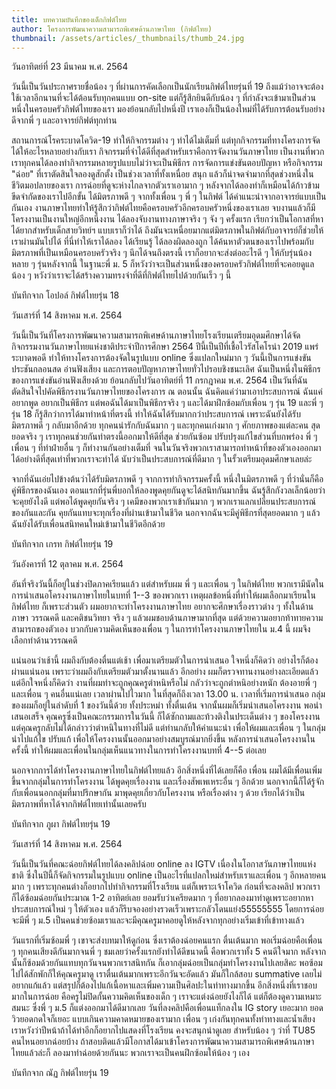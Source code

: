 ```yaml
---
title: บทความบันทึกของเด็กกิฟต์ไทย
author: โครงการพัฒนาความสามารถพิเศษด้านภาษาไทย (กิฟต์ไทย)
thumbnail: /assets/articles/_thumbnails/thumb_24.jpg
---
```


วันอาทิตย์ที่ 23 มีนาคม พ.ศ. 2564

วันนี้เป็นวันประกาศรายชื่อน้อง ๆ
ที่ผ่านการคัดเลือกเป็นนักเรียนกิฟต์ไทยรุ่นที่ 19
ถึงแม้ว่าอาจจะต้องใช้เวลาอีกนานที่จะได้ต้อนรับทุกคนแบบ on-site
แต่ก็รู้สึกยินดีกับน้อง ๆ
ที่กำลังจะเข้ามาเป็นส่วนหนึ่งในครอบครัวกิฟต์ไทยของเรา
มองย้อนกลับไปหนึ่งปี
เราเองก็เป็นน้องใหม่ที่ได้รับการต้อนรับอย่างดีจากพี่ ๆ
และอาจารย์กิฟต์ทุกท่าน

สถานการณ์โรคระบาดโควิด-19 ทำให้กิจกรรมต่าง ๆ ทำได้ไม่เต็มที่
แต่ทุกกิจกรรมที่ทางโครงการจัดได้ให้อะไรหลายอย่างกับเรา
กิจกรรมที่จำได้ดีที่สุดสำหรับเราคือการจัดงานวันภาษาไทย
เป็นงานที่พวกเราทุกคนได้ลองทำกิจกรรมหลายรูปแบบไม่ว่าจะเป็นพิธีกร
การจัดการแข่งขันตอบปัญหา หรือกิจกรรม "ฉ่อย" ที่เราตัดสินใจลองดูสักตั้ง
เป็นช่วงเวลาที่ทั้งเหนื่อย สนุก
แล้วก็น่าจดจำมากที่สุดช่วงหนึ่งในชีวิตมอปลายของเรา
การฉ่อยที่ดูจะห่างไกลจากตัวเราเอามาก ๆ
หลังจากได้ลองทำก็เหมือนได้ก้าวข้ามขีดจำกัดของเราไปอีกขั้น ได้มิตรภาพดี ๆ
จากทั้งเพื่อน ๆ พี่ ๆ ในกิฟต์ ได้คำแนะนำจากอาจารย์แบบเป็นกันเอง
งานภาษาไทยทำให้รู้สึกว่ากิฟต์ไทยคือครอบครัวอีกครอบครัวหนึ่งของเราเลย
จบงานแล้วก็มีโครงงานเป็นงานใหญ่อีกหนึ่งงาน ได้ลองจับงานทางภาษาจริง ๆ จัง
ๆ ครั้งแรก เรียกว่าเป็นโอกาสที่หาได้ยากสำหรับเด็กสายวิทย์ฯ
แบบเราก็ว่าได้
ถึงมันจะเหนื่อยมากแต่มิตรภาพในกิฟต์กับอาจารย์ก็ช่วยให้เราผ่านมันไปได้
ที่นี่ทำให้เราได้ลอง ได้เรียนรู้ ได้ลองผิดลองถูก
ได้ค้นหาตัวตนของเราไปพร้อมกับมิตรภาพที่เป็นเหมือนครอบครัวจริง ๆ
นึกได้จนถึงตรงนี้ เราก็อยากจะส่งต่ออะไรดี ๆ ให้กับรุ่นน้องหลาย ๆ
รุ่นหลังจากนี้ ในฐานะพี่ ม. 5
ก็หวังว่าจะเป็นส่วนหนึ่งของครอบครัวกิฟต์ไทยที่จะคอยดูแลน้อง ๆ
หวังว่าเราจะได้สร้างความทรงจำที่ดีที่กิฟต์ไทยไปด้วยกันเร็ว ๆ นี้

บันทึกจาก โอปอล์ กิฟต์ไทยรุ่น 18

วันเสาร์ที่ 14 สิงหาคม พ.ศ. 2564

วันนี้เป็นวันที่โครงการพัฒนาความสามารถพิเศษด้านภาษาไทยโรงเรียนเตรียมอุดมศึกษาได้จัดกิจกรรมงานวันภาษาไทยแห่งชาติประจำปีการศึกษา
2564 ปีนี้เป็นปีที่เชื้อไวรัสโคโรน่า 2019 แพร่ระบาดพอดี
ทำให้ทางโครงการต้องจัดในรูปแบบ online ซึ่งแปลกใหม่มาก ๆ
วันนี้เป็นการแข่งขันประชันกลอนสด อ่านฟังเสียง
และการตอบปัญหาภาษาไทยทั่วไปรอบชิงชนะเลิศ
ฉันเป็นหนึ่งในพิธีกรของการแข่งขันอ่านฟังเสียงด้วย
ย้อนกลับไปวันอาทิตย์ที่ 11 กรกฎาคม พ.ศ. 2564
เป็นวันที่ฉันตัดสินใจไปคัดพิธีกรงานวันภาษาไทยของโครงการ ณ ตอนนั้น
ฉันคิดแค่ว่ามาเอาประสบการณ์ ฉันแค่อยากพูด อยากเป็นพิธีกร
แต่พอฉันได้มาเป็นพิธีกรจริง ๆ และได้มาฝึกซ้อมกับเพื่อน ๆ รุ่น 19 และพี่
ๆ รุ่น 18 ก็รู้สึกว่าการได้มาทำหน้าที่ตรงนี้
ทำให้ฉันได้รับมากกว่าประสบการณ์ เพราะฉันยังได้รับมิตรภาพดี ๆ
กลับมาอีกด้วย ทุกคนน่ารักกับฉันมาก ๆ และทุกคนเก่งมาก ๆ ศักยภาพของแต่ละคน
สุดยอดจริง ๆ เราทุกคนช่วยกันทำตรงนี้ออกมาให้ดีที่สุด ช่วยกันซ้อม
ปรับปรุงแก้ไขส่วนที่บกพร่อง พี่ ๆ เพื่อน ๆ ที่ทำฝ่ายอื่น ๆ
ก็ทำงานกันอย่างเต็มที่
จนในวันจริงพวกเราสามารถทำหน้าที่ของตัวเองออกมาได้อย่างดีที่สุดเท่าที่พวกเราจะทำได้
นับว่าเป็นประสบการณ์ที่ดีมาก ๆ ในรั้วเตรียมอุดมศึกษาเลยล่ะ

จากที่ฉันเอ่ยไปข้างต้นว่าได้รับมิตรภาพดี ๆ จากการทำกิจกรรมครั้งนี้
หนึ่งในมิตรภาพดี ๆ ที่ว่านั่นก็คือ คู่พิธีกรของฉันเอง
ตอนแรกที่รุ่นพี่บอกให้ลองพูดคุยกันดูจะได้สนิทกันมากขึ้น
ฉันรู้สึกกังวลเล็กน้อยว่าจะคุยยังไงดี แต่พอได้พูดคุยกันจริง ๆ
เคมีของพวกเราเข้ากันมาก ๆ พวกเราแลกเปลี่ยนประสบการณ์ของกันและกัน
คุยกันแทบจะทุกเรื่องที่ผ่านเข้ามาในชีวิต
นอกจากฉันจะมีคู่พิธีกรที่สุดยอดมาก ๆ แล้ว
ฉันยังได้รับเพื่อนสนิทคนใหม่เข้ามาในชีวิตอีกด้วย

บันทึกจาก เกรท กิฟต์ไทยรุ่น 19

วันอังคารที่ 12 ตุลาคม พ.ศ. 2564

อันที่จริงวันนี้ก็อยู่ในช่วงปิดภาคเรียนแล้ว แต่สำหรับผม พี่ ๆ และเพื่อน
ๆ ในกิฟต์ไทย พวกเรามีนัดในการนำเสนอโครงงานภาษาไทยในบทที่ 1--3 ของพวกเรา
เหตุผลข้อหนึ่งที่ทำให้ผมเลือกมาเรียนใน กิฟต์ไทย ก็เพราะส่วนตัว
ผมอยากจะทำโครงงานภาษาไทย อยากจะศึกษาเรื่องราวต่าง ๆ ทั้งในด้านภาษา
วรรณคดี และคติชนวิทยา จริง ๆ แล้วผมชอบด้านภาษามากที่สุด
แต่ด้วยความอยากท้าทายความสามารถของตัวเอง บวกกับความคิดเห็นของเพื่อน ๆ
ในการทำโครงงานภาษาไทยใน ม.4 นี้ ผมจึงเลือกทำด้านวรรณคดี

แน่นอนว่าเช้านี้ ผมถึงกับต้องตื่นแต่เช้า เพื่อมาเตรียมตัวในการนำเสนอ
ใจหนึ่งก็คิดว่า อย่างไรก็ต้องผ่านแน่นอน
เพราะว่าผมถึงกับเตรียมตัวมาตั้งนานแล้ว อีกอย่าง
ผมก็ตรวจทานงานอย่างละเอียดแล้ว แต่อีกใจหนึ่งก็คิดว่า
งานที่ผมทำจะถูกคุณครูตำหนิหรือไม่ กลัวว่าจะถูกตำหนิอย่างหนัก ต้องอายพี่
ๆ และเพื่อน ๆ คนอื่นแน่เลย เวลาผ่านไปไวมาก ในที่สุดก็ถึงเวลา 13.00 น.
เวลาที่เริ่มการนำเสนอ กลุ่มของผมก็อยู่ในลำดับที่ 1 ของวันนี้ด้วย
ทั้งประหม่า ทั้งตื่นเต้น จากนั้นผมก็เริ่มนำเสนอโครงงาน พอนำเสนอเสร็จ
คุณครูซึ่งเป็นคณะกรรมการในวันนี้ ก็ได้ซักถามและท้วงติงในประเด็นต่าง ๆ
ของโครงงาน แต่คุณครูกลับไม่ได้กล่าวว่าตำหนิในทางที่ไม่ดี
แต่ท่านกลับให้คำแนะนำ เพื่อให้ผมและเพื่อน ๆ ในกลุ่มนำไปแก้ไข ปรับแก้
เพื่อให้โครงงานนั้นออกมาอย่างสมบูรณ์มากยิ่งขึ้น
หลังการนำเสนอโครงงานในครั้งนี้
ทำให้ผมและเพื่อนในกลุ่มเห็นแนวทางในการทำโครงงานบทที่ 4--5 ต่อเลย

นอกจากการได้ทำโครงงานภาษาไทยในกิฟต์ไทยแล้ว อีกสิ่งหนึ่งที่ได้เลยก็คือ
เพื่อน ผมได้มีเพื่อนเพิ่มขึ้นจากกลุ่มในการทำโครงงาน ได้พูดคุยเรื่องงาน
และเรื่องสัพเพเหระอื่น ๆ อีกด้วย
นอกจากนี้ก็ได้รู้จักกับเพื่อนนอกกลุ่มที่มาปรึกษากัน
มาพุดคุยเกี่ยวกับโครงงาน หรือเรื่องต่าง ๆ ด้วย
เรียกได้ว่าเป็นมิตรภาพที่หาได้จากกิฟต์ไทยเท่านั้นเลยครับ

บันทึกจาก ภูผา กิฟต์ไทยรุ่น 19

วันเสาร์ที่ 14 สิงหาคม พ.ศ. 2564

วันนี้เป็นวันที่คณะฉ่อยกิฟต์ไทยได้ลงคลิปฉ่อย online ลง IGTV
เนื่องในโอกาสวันภาษาไทยแห่งชาติ ซึ่งในปีนี้ก็จัดกิจกรรมในรูปแบบ online
เป็นอะไรที่แปลกใหม่สำหรับเราและเพื่อน ๆ อีกหลายคนมาก ๆ
เพราะทุกคนต่างก็อยากไปทำกิจกรรมที่โรงเรียน แต่ก็เพราะเจ้าโควิด
ก่อนที่จะลงคลิป พวกเราก็ได้ซ้อมฉ่อยกันประมาณ 1-2 อาทิตย์เลย
ยอมรับว่าเครียดมาก ๆ ที่อยากลองมาทำดูเพราะอยากหาประสบการณ์ใหม่ ๆ
ให้ตัวเอง แล้วก็รีบจองอย่างรวดเร็วเพราะกลัวโดนแย่ง55555555
โดยการฉ่อยจะมีพี่ ๆ ม.5
เป็นคนช่วยซ้อมเราและจะมีคุณครูมาคอยดูให้หลังจากทุกอย่างเริ่มเข้าที่เข้าทางแล้ว

วันแรกที่เริ่มซ้อมพี่ ๆ เขาจะส่งบทมาให้ดูก่อน ซึ่งเราต้องฉ่อยคนแรก
ตื่นเต้นมาก พอเริ่มฉ่อยคือเพื่อน ๆ ทุกคนเสียงดีกันมากจนพี่ ๆ
ชมเลยว่าครั้งแรกยังทำได้ดีขนาดนี้ คือพวกเราทั้ง 5 คนดีใจมาก
หลังจากนั้นก็ซ้อมด้วยกันแทบทุกวันจนพวกเราสนิทกัน
ก็เอากลุ่มฉ่อยเป็นกลุ่มทำโครงงานไปเลยสิคะ
พอซ้อมไปได้สักพักก็ให้คุณครูมาดู เราตื่นเต้นมากเพราะอีกวันจะอัดแล้ว
มันก็ใกล้สอบ summative เลยไม่อยากแก้แล้ว
แต่สรุปก็ต้องไปแก้เนื้อหาและเพิ่มความเป็นศิลปะในท่าทางมากขึ้น
อีกสิ่งหนึ่งที่เราชอบมากในการฉ่อย คือครูไม่ปิดกั้นความคิดเห็นของเด็ก ๆ
เราจะแต่งฉ่อยยังไงก็ได้ แต่ก็ต้องดูความเหมาะสมนะ ซึ่งพี่ ๆ ม.5
ก็แต่งออกมาได้ดีมากเลย วันที่ลงคลิปคือเพื่อนแท็กลงใน IG story เยอะมาก
ยอดวิวยอดกดใจก็เยอะ แบบเกินความคาดหมายของเรามาก เพื่อน ๆ
เก่งกันทุกคนทั้งท่าทางและน้ำเสียง
เราหวังว่าปีหน้าถ้าได้ทำอีกก็อยากไปแสดงที่โรงเรียน คงจะสนุกน่าดูเลย
สำหรับน้อง ๆ ว่าที่ TU85 คนไหนอยากฉ่อยบ้าง
ถ้าสอบติดแล้วมีโอกาสได้มาเข้าโครงการพัฒนาความสามารถพิเศษด้านภาษาไทยแล้วล่ะก็
ลองมาทำฉ่อยด้วยกันนะ พวกเราจะเป็นคนฝึกซ้อมให้น้อง ๆ เอง

บันทึกจาก ณัฏ กิฟต์ไทยรุ่น 19
